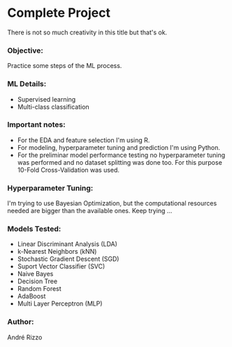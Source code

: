 # Complete Project
There is not so much creativity in this title but that's ok.

### Objective:
Practice some steps of the ML process.

### ML Details:
- Supervised learning
- Multi-class classification

### Important notes:
- For the EDA and feature selection I'm using R.
- For modeling, hyperparameter tuning and prediction I'm using Python.
- For the preliminar model performance testing no hyperparameter tuning was performed and no dataset splitting was done too. For this purpose 10-Fold Cross-Validation was used.

### Hyperparameter Tuning:
I'm trying to use Bayesian Optimization, but the computational resources needed are bigger than the available ones. Keep trying ...

### Models Tested:
- Linear Discriminant Analysis (LDA)
- k-Nearest Neighbors (kNN)
- Stochastic Gradient Descent (SGD)
- Suport Vector Classifier (SVC)
- Naive Bayes
- Decision Tree
- Random Forest
- AdaBoost
- Multi Layer Perceptron (MLP)

### Author:
André Rizzo

